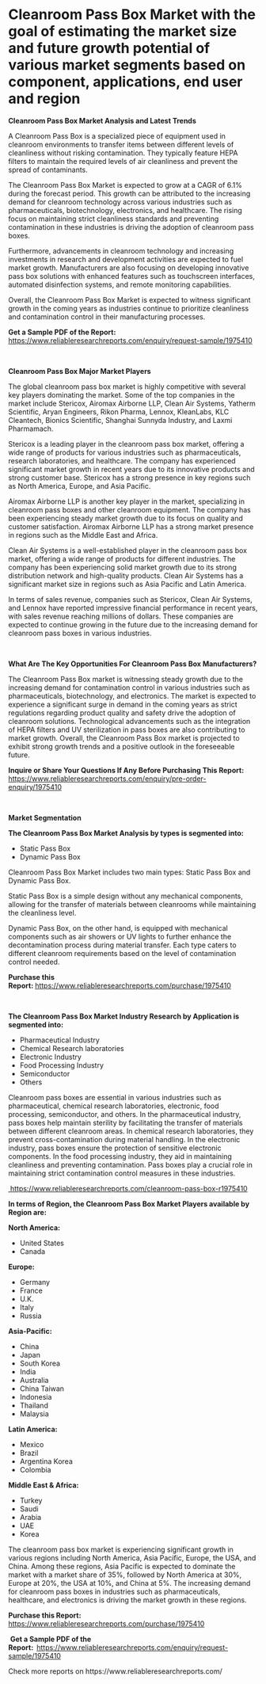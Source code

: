<p><h1>Cleanroom Pass Box Market with the goal of estimating the market size and future growth potential of various market segments based on component, applications, end user and region</h1></p><p><strong>Cleanroom Pass Box Market Analysis and Latest Trends</strong></p>
<p><p>A Cleanroom Pass Box is a specialized piece of equipment used in cleanroom environments to transfer items between different levels of cleanliness without risking contamination. They typically feature HEPA filters to maintain the required levels of air cleanliness and prevent the spread of contaminants.</p><p>The Cleanroom Pass Box Market is expected to grow at a CAGR of 6.1% during the forecast period. This growth can be attributed to the increasing demand for cleanroom technology across various industries such as pharmaceuticals, biotechnology, electronics, and healthcare. The rising focus on maintaining strict cleanliness standards and preventing contamination in these industries is driving the adoption of cleanroom pass boxes.</p><p>Furthermore, advancements in cleanroom technology and increasing investments in research and development activities are expected to fuel market growth. Manufacturers are also focusing on developing innovative pass box solutions with enhanced features such as touchscreen interfaces, automated disinfection systems, and remote monitoring capabilities.</p><p>Overall, the Cleanroom Pass Box Market is expected to witness significant growth in the coming years as industries continue to prioritize cleanliness and contamination control in their manufacturing processes.</p></p>
<p><strong>Get a Sample PDF of the Report:&nbsp;</strong> <a href="https://www.reliableresearchreports.com/enquiry/request-sample/1975410">https://www.reliableresearchreports.com/enquiry/request-sample/1975410</a></p>
<p>&nbsp;</p>
<p><strong>Cleanroom Pass Box Major Market Players</strong></p>
<p><p>The global cleanroom pass box market is highly competitive with several key players dominating the market. Some of the top companies in the market include Stericox, Airomax Airborne LLP, Clean Air Systems, Yatherm Scientific, Aryan Engineers, Rikon Pharma, Lennox, KleanLabs, KLC Cleantech, Bionics Scientific, Shanghai Sunnyda Industry, and Laxmi Pharmamach.</p><p>Stericox is a leading player in the cleanroom pass box market, offering a wide range of products for various industries such as pharmaceuticals, research laboratories, and healthcare. The company has experienced significant market growth in recent years due to its innovative products and strong customer base. Stericox has a strong presence in key regions such as North America, Europe, and Asia Pacific.</p><p>Airomax Airborne LLP is another key player in the market, specializing in cleanroom pass boxes and other cleanroom equipment. The company has been experiencing steady market growth due to its focus on quality and customer satisfaction. Airomax Airborne LLP has a strong market presence in regions such as the Middle East and Africa.</p><p>Clean Air Systems is a well-established player in the cleanroom pass box market, offering a wide range of products for different industries. The company has been experiencing solid market growth due to its strong distribution network and high-quality products. Clean Air Systems has a significant market size in regions such as Asia Pacific and Latin America.</p><p>In terms of sales revenue, companies such as Stericox, Clean Air Systems, and Lennox have reported impressive financial performance in recent years, with sales revenue reaching millions of dollars. These companies are expected to continue growing in the future due to the increasing demand for cleanroom pass boxes in various industries.</p></p>
<p>&nbsp;</p>
<p><strong>What Are The Key Opportunities For Cleanroom Pass Box Manufacturers?</strong></p>
<p><p>The Cleanroom Pass Box market is witnessing steady growth due to the increasing demand for contamination control in various industries such as pharmaceuticals, biotechnology, and electronics. The market is expected to experience a significant surge in demand in the coming years as strict regulations regarding product quality and safety drive the adoption of cleanroom solutions. Technological advancements such as the integration of HEPA filters and UV sterilization in pass boxes are also contributing to market growth. Overall, the Cleanroom Pass Box market is projected to exhibit strong growth trends and a positive outlook in the foreseeable future.</p></p>
<p><strong>Inquire or Share Your Questions If Any Before Purchasing This Report:</strong> <a href="https://www.reliableresearchreports.com/enquiry/pre-order-enquiry/1975410">https://www.reliableresearchreports.com/enquiry/pre-order-enquiry/1975410</a></p>
<p>&nbsp;</p>
<p><strong>Market Segmentation</strong></p>
<p><strong>The Cleanroom Pass Box Market Analysis by types is segmented into:</strong></p>
<p><ul><li>Static Pass Box</li><li>Dynamic Pass Box</li></ul></p>
<p><p>Cleanroom Pass Box Market includes two main types: Static Pass Box and Dynamic Pass Box. </p><p>Static Pass Box is a simple design without any mechanical components, allowing for the transfer of materials between cleanrooms while maintaining the cleanliness level. </p><p>Dynamic Pass Box, on the other hand, is equipped with mechanical components such as air showers or UV lights to further enhance the decontamination process during material transfer. Each type caters to different cleanroom requirements based on the level of contamination control needed.</p></p>
<p><strong>Purchase this Report:&nbsp;</strong><a href="https://www.reliableresearchreports.com/purchase/1975410">https://www.reliableresearchreports.com/purchase/1975410</a></p>
<p>&nbsp;</p>
<p><strong>The Cleanroom Pass Box Market Industry Research by Application is segmented into:</strong></p>
<p><ul><li>Pharmaceutical Industry</li><li>Chemical Research laboratories</li><li>Electronic Industry</li><li>Food Processing Industry</li><li>Semiconductor</li><li>Others</li></ul></p>
<p><p>Cleanroom pass boxes are essential in various industries such as pharmaceutical, chemical research laboratories, electronic, food processing, semiconductor, and others. In the pharmaceutical industry, pass boxes help maintain sterility by facilitating the transfer of materials between different cleanroom areas. In chemical research laboratories, they prevent cross-contamination during material handling. In the electronic industry, pass boxes ensure the protection of sensitive electronic components. In the food processing industry, they aid in maintaining cleanliness and preventing contamination. Pass boxes play a crucial role in maintaining strict contamination control measures in these industries.</p></p>
<p><a href="https://www.reliableresearchreports.com/cleanroom-pass-box-r1975410">&nbsp;https://www.reliableresearchreports.com/cleanroom-pass-box-r1975410</a></p>
<p><strong>In terms of Region, the Cleanroom Pass Box Market Players available by Region are:</strong></p>
<p>
    <p> <strong> North America: </strong>
        <ul>
            <li>United States</li>
            <li>Canada</li>
        </ul>
        </p> 
    <p> <strong> Europe: </strong>
        <ul>
            <li>Germany</li>
            <li>France</li>
            <li>U.K.</li>
            <li>Italy</li>
            <li>Russia</li>
        </ul>
        </p> 
    <p> <strong> Asia-Pacific: </strong>
        <ul>
            <li>China</li>
            <li>Japan</li>
            <li>South Korea</li>
            <li>India</li>
            <li>Australia</li>
            <li>China Taiwan</li>
            <li>Indonesia</li>
            <li>Thailand</li>
            <li>Malaysia</li>
        </ul>
        </p> 
    <p> <strong> Latin America: </strong>
        <ul>
            <li>Mexico</li>
            <li>Brazil</li>
            <li>Argentina Korea</li>
            <li>Colombia</li>
        </ul>
        </p> 
    <p> <strong> Middle East & Africa: </strong>
        <ul>
            <li>Turkey</li>
            <li>Saudi</li>
            <li>Arabia</li>
            <li>UAE</li>
            <li>Korea</li>
        </ul>
    </p>
    </p>
<p><p>The cleanroom pass box market is experiencing significant growth in various regions including North America, Asia Pacific, Europe, the USA, and China. Among these regions, Asia Pacific is expected to dominate the market with a market share of 35%, followed by North America at 30%, Europe at 20%, the USA at 10%, and China at 5%. The increasing demand for cleanroom pass boxes in industries such as pharmaceuticals, healthcare, and electronics is driving the market growth in these regions.</p></p>
<p><strong>Purchase this Report: </strong><a href="https://www.reliableresearchreports.com/purchase/1975410">https://www.reliableresearchreports.com/purchase/1975410</a></p>
<p>&nbsp;<strong>Get a Sample PDF of the Report:&nbsp;&nbsp;</strong><a href="https://www.reliableresearchreports.com/enquiry/request-sample/1975410">https://www.reliableresearchreports.com/enquiry/request-sample/1975410</a></p>
<p><strong></strong></p>
<p>Check more reports on https://www.reliableresearchreports.com/</p>